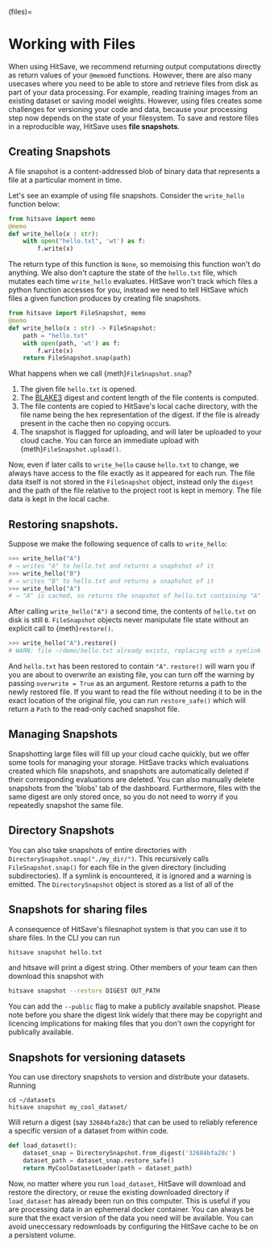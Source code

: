 (files)=
# Working with Files

When using HitSave, we recommend returning output computations directly as return values of your `@memo`ed functions.
However, there are also many usecases where you need to be able to store and retrieve files from disk as part of your data processing. For example, reading training images from an existing dataset or saving model weights.
However, using files creates some challenges for versioning your code and data, because your processing step now depends on the state of your filesystem.
To save and restore files in a reproducible way, HitSave uses __file snapshots__.

## Creating Snapshots

A file snapshot is a content-addressed blob of binary data that represents a file at a particular moment in time.

Let's see an example of using file snapshots. Consider the `write_hello` function below:

```python
from hitsave import memo
@memo
def write_hello(x : str):
    with open("hello.txt", 'wt') as f:
        f.write(x)
```

The return type of this function is `None`, so memoising this function won't do anything. We also don't capture the state of the `hello.txt` file, which mutates each time `write_hello` evaluates.
HitSave won't track which files a python function accesses for you, instead we need to tell HitSave which files a given function produces by creating file snapshots.

```python
from hitsave import FileSnapshot, memo
@memo
def write_hello(x : str) -> FileSnapshot:
    path = "hello.txt"
    with open(path, 'wt') as f:
        f.write(x)
    return FileSnapshot.snap(path)
```

What happens when we call {meth}`FileSnapshot.snap`?

1. The given file `hello.txt` is opened.
2. The [BLAKE3](https://github.com/BLAKE3-team/BLAKE3) digest and content length of the file contents is computed.
3. The file contents are copied to HitSave's local cache directory, with the file name being the hex representation of the digest. If the file is already present in the cache then no copying occurs.
4. The snapshot is flagged for uploading, and will later be uploaded to your cloud cache. You can force an immediate upload with {meth}`FileSnapshot.upload()`.

Now, even if later calls to `write_hello` cause `hello.txt` to change, we always have access to the file exactly as it appeared for each run.
The file data itself is not stored in the `FileSnapshot` object, instead only the `digest` and the path of the file relative to the project root is kept in memory. The file data is kept in the local cache.

## Restoring snapshots.

Suppose we make the following sequence of calls to `write_hello`:

```python
>>> write_hello("A")
# → writes "A" to hello.txt and returns a snaphshot of it
>>> write_hello("B")
# → writes "B" to hello.txt and returns a snaphshot of it
>>> write_hello("A")
# → "A" is cached, so returns the snapshot of hello.txt containing "A"
```

After calling `write_hello("A")` a second time, the contents of `hello.txt` on disk is still `B`.
`FileSnapshot` objects never manipulate file state without an explicit call to {meth}`restore()`.

```python
>>> write_hello("A").restore()
# WARN: file ~/demo/hello.txt already exists, replacing with a symlink ...
```

And `hello.txt` has been restored to contain `"A"`. `restore()` will warn you if you are about to overwrite an existing file, you can turn off the warning by passing `overwrite = True` as an argument. Restore returns a path to the newly restored file.
If you want to read the file without needing it to be in the exact location of the original file, you can run `restore_safe()` which will return a `Path` to the read-only cached snapshot file.

## Managing Snapshots

Snapshotting large files will fill up your cloud cache quickly, but we offer some tools for managing your storage.
HitSave tracks which evaluations created which file snapshots, and snapshots are automatically deleted if their corresponding evaluations are deleted. You can also manually delete snapshots from the 'blobs' tab of the dashboard. Furthermore, files with the same digest are only stored once, so you do not need to worry if you repeatedly snapshot the same file.

## Directory Snapshots

You can also take snapshots of entire directories with `DirectorySnapshot.snap("./my_dir/")`.
This recursively calls `FileSnapshot.snap()` for each file in the given directory (including subdirectories).
If a symlink is encountered, it is ignored and a warning is emitted.
The `DirectorySnapshot` object is stored as a list of all of the

## Snapshots for sharing files

A consequence of HitSave's filesnaphot system is that you can use it to share files.
In the CLI you can run

```sh
hitsave snapshot hello.txt
```

and hitsave will print a digest string. Other members of your team can then download this snapshot with

```sh
hitsave snapshot --restore DIGEST OUT_PATH
```

You can add the `--public` flag to make a publicly available snapshot. Please note before you share the digest link widely that there may be copyright and licencing implications for making files that you don't own the copyright for publically available.

## Snapshots for versioning datasets

You can use directory snapshots to version and distribute your datasets. Running

```
cd ~/datasets
hitsave snapshot my_cool_dataset/
```

Will return a digest (say `32684bfa28c`) that can be used to reliably reference a specific version of a dataset from within code.

```python
def load_dataset():
    dataset_snap = DirectorySnapshot.from_digest('32684bfa28c')
    dataset_path = dataset_snap.restore_safe()
    return MyCoolDatasetLoader(path = dataset_path)
```

Now, no matter where you run `load_dataset`, HitSave will download and restore the directory, or reuse the existing downloaded directory if `load_dataset` has already been run on this computer.
This is useful if you are processing data in an ephemeral docker container.
You can always be sure that the exact version of the data you need will be available.
You can avoid uneccessary redownloads by configuring the HitSave cache to be on a persistent volume.





